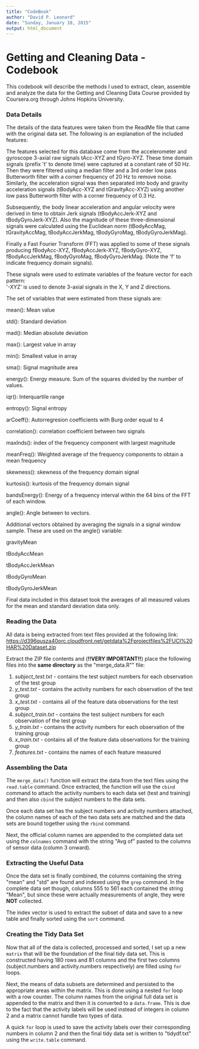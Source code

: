 ```yaml
---
title: "CodeBook"
author: "David P. Leonard"
date: "Sunday, January 18, 2015"
output: html_document
---
```

# Getting and Cleaning Data - Codebook
This codebook will describe the methods I used to extract, clean, assemble and analyze the data for the Getting and Cleaning Data Course provided by Coursera.org through Johns Hopkins University.

### Data Details
The details of the data features were taken from the ReadMe file that came with the original data set.  The following is an explanation of the included features:

The features selected for this database come from the accelerometer and gyroscope 3-axial raw signals tAcc-XYZ and tGyro-XYZ. These time domain signals (prefix 't' to denote time) were captured at a constant rate of 50 Hz. Then they were filtered using a median filter and a 3rd order low pass Butterworth filter with a corner frequency of 20 Hz to remove noise. Similarly, the acceleration signal was then separated into body and gravity acceleration signals (tBodyAcc-XYZ and tGravityAcc-XYZ) using another low pass Butterworth filter with a corner frequency of 0.3 Hz. 

Subsequently, the body linear acceleration and angular velocity were derived in time to obtain Jerk signals (tBodyAccJerk-XYZ and tBodyGyroJerk-XYZ). Also the magnitude of these three-dimensional signals were calculated using the Euclidean norm (tBodyAccMag, tGravityAccMag, tBodyAccJerkMag, tBodyGyroMag, tBodyGyroJerkMag). 

Finally a Fast Fourier Transform (FFT) was applied to some of these signals producing fBodyAcc-XYZ, fBodyAccJerk-XYZ, fBodyGyro-XYZ, fBodyAccJerkMag, fBodyGyroMag, fBodyGyroJerkMag. (Note the 'f' to indicate frequency domain signals). 

These signals were used to estimate variables of the feature vector for each pattern:  
'-XYZ' is used to denote 3-axial signals in the X, Y and Z directions.

The set of variables that were estimated from these signals are: 

mean(): Mean value

std(): Standard deviation

mad(): Median absolute deviation 

max(): Largest value in array

min(): Smallest value in array

sma(): Signal magnitude area

energy(): Energy measure. Sum of the squares divided by the number of values. 

iqr(): Interquartile range 

entropy(): Signal entropy

arCoeff(): Autorregresion coefficients with Burg order equal to 4

correlation(): correlation coefficient between two signals

maxInds(): index of the frequency component with largest magnitude

meanFreq(): Weighted average of the frequency components to obtain a mean frequency

skewness(): skewness of the frequency domain signal 

kurtosis(): kurtosis of the frequency domain signal 

bandsEnergy(): Energy of a frequency interval within the 64 bins of the FFT of each window.

angle(): Angle between to vectors.

Additional vectors obtained by averaging the signals in a signal window sample. These are used on the angle() variable:

gravityMean

tBodyAccMean

tBodyAccJerkMean

tBodyGyroMean

tBodyGyroJerkMean

Final data included in this dataset took the averages of all measured values for the mean and standard deviation data only.

### Reading the Data

All data is being extracted from text files provided at the following link: https://d396qusza40orc.cloudfront.net/getdata%2Fprojectfiles%2FUCI%20HAR%20Dataset.zip

Extract the ZIP file contents and (**!!VERY IMPORTANT!!**) place the following files into the **same directory** as the "merge_data.R"" file:

1. *subject_test.txt* - contains the test subject numbers for each observation of the test group
2. *y_test.txt* - contains the activity numbers for each observation of the test group
3. *x_test.txt* - contains all of the feature data observations for the test group
4. *subject_train.txt* - contains the test subject numbers for each observation of the test group
5. *y_train.txt* - contains the activity numbers for each observation of the training group
6. *x_train.txt* - contains all of the feature data observations for the training group
7. *features.txt* - contains the names of each feature measured

### Assembling the Data

The `merge_data()` function will extract the data from the text files using the `read.table` command.  Once extracted, the function will use the `cbind` command to attach the activity numbers to each data set (test and training) and then also `cbind` the subject numbers to the data sets.

Once each data set has the subject numbers and activity numbers attached, the column names of each of the two data sets are matched and the data sets are bound together using the `rbind` command.  

Next, the official column names are appended to the completed data set using the `colnames` command with the string "Avg of" pasted to the columns of sensor data (column 3 onward).

### Extracting the Useful Data

Once the data set is finally combined, the columns containing the string "mean" and "std" are found and indexed using the `grep` command.  In the complete data set though, columns 555 to 561 each contained the string "Mean", but since these were actually measurements of angle, they were **NOT** collected.

The index vector is used to extract the subset of data and save to a new table and finally sorted using the `sort` command.

### Creating the Tidy Data Set

Now that all of the data is collected, processed and sorted, I set up a new `matrix` that will be the foundation of the final tidy data set.  This is constructed having 180 rows and 81 columns and the first two columns (subject.numbers and activity.numbers respectively) are filled using `for` loops.

Next, the means of data subsets are determined and persisted to the appropriate areas within the matrix.  This is done using a nested `for` loop with a row counter.  The column names from the original full data set is appended to the matrix and then it is converted to a `data.frame`.  This is due to the fact that the activity labels will be used instead of integers in column 2 and a matrix cannot handle two types of data.  

A quick `for` loop is used to save the activity labels over their corresponding numbers in column 2 and then the final tidy data set is written to "tidydf.txt" using the `write.table` command.
